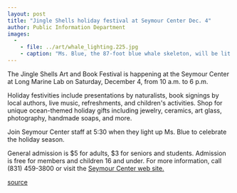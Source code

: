 ```yaml
---
layout: post
title: "Jingle Shells holiday festival at Seymour Center Dec. 4"
author: Public Information Department
images:
  -
    - file: ../art/whale_lighting.225.jpg
    - caption: "Ms. Blue, the 87-foot blue whale skeleton, will be lit for the holidays at 5:30 p.m."
---
```


The Jingle Shells Art and Book Festival is happening at the Seymour Center at Long Marine Lab on Saturday, December 4, from 10 a.m. to 6 p.m.

Holiday festivities include presentations by naturalists, book signings by local authors, live music, refreshments, and children's activities. Shop for unique ocean-themed holiday gifts including jewelry, ceramics, art glass, photography, handmade soaps, and more.

Join Seymour Center staff at 5:30 when they light up Ms. Blue to celebrate the holiday season.

General admission is $5 for adults, $3 for seniors and students. Admission is free for members and children 16 and under. For more information, call (831) 459-3800 or visit the [Seymour Center web site.][1]  

[1]: http://seymourcenter.ucsc.edu

[source](http://www1.ucsc.edu/currents/04-05/11-29/brief-jingleshells.asp "Permalink to brief-jingleshells")
